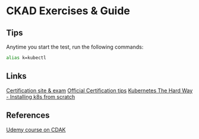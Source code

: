 # CKAD Exercises & Guide

## Tips

Anytime you start the test, run the following commands:
  
```bash
alias k=kubectl
```

## Links

[Certification site & exam](https://www.cncf.io/certification/ckad/)
[Official Certification tips](https://docs.linuxfoundation.org/tc-docs/certification/tips-cka-and-ckad)
[Kubernetes The Hard Way - Installing k8s from scratch](https://github.com/kelseyhightower/kubernetes-the-hard-way)

## References

[Udemy course on CDAK](https://www.udemy.com/course/certified-kubernetes-application-developer/)